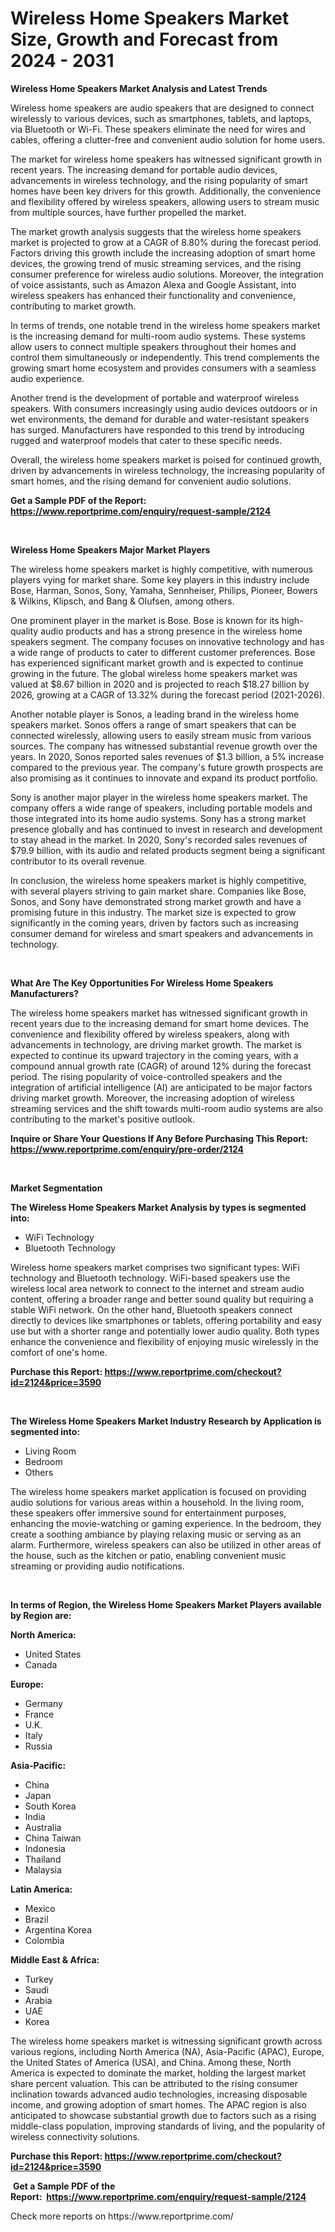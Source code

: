 <p><h1>Wireless Home Speakers Market Size, Growth and Forecast from 2024 - 2031</h1></p><p><strong>Wireless Home Speakers Market Analysis and Latest Trends</strong></p>
<p><p>Wireless home speakers are audio speakers that are designed to connect wirelessly to various devices, such as smartphones, tablets, and laptops, via Bluetooth or Wi-Fi. These speakers eliminate the need for wires and cables, offering a clutter-free and convenient audio solution for home users.</p><p>The market for wireless home speakers has witnessed significant growth in recent years. The increasing demand for portable audio devices, advancements in wireless technology, and the rising popularity of smart homes have been key drivers for this growth. Additionally, the convenience and flexibility offered by wireless speakers, allowing users to stream music from multiple sources, have further propelled the market.</p><p>The market growth analysis suggests that the wireless home speakers market is projected to grow at a CAGR of 8.80% during the forecast period. Factors driving this growth include the increasing adoption of smart home devices, the growing trend of music streaming services, and the rising consumer preference for wireless audio solutions. Moreover, the integration of voice assistants, such as Amazon Alexa and Google Assistant, into wireless speakers has enhanced their functionality and convenience, contributing to market growth.</p><p>In terms of trends, one notable trend in the wireless home speakers market is the increasing demand for multi-room audio systems. These systems allow users to connect multiple speakers throughout their homes and control them simultaneously or independently. This trend complements the growing smart home ecosystem and provides consumers with a seamless audio experience.</p><p>Another trend is the development of portable and waterproof wireless speakers. With consumers increasingly using audio devices outdoors or in wet environments, the demand for durable and water-resistant speakers has surged. Manufacturers have responded to this trend by introducing rugged and waterproof models that cater to these specific needs.</p><p>Overall, the wireless home speakers market is poised for continued growth, driven by advancements in wireless technology, the increasing popularity of smart homes, and the rising demand for convenient audio solutions.</p></p>
<p><strong>Get a Sample PDF of the Report:&nbsp; <a href="https://www.reportprime.com/enquiry/request-sample/2124">https://www.reportprime.com/enquiry/request-sample/2124</a></strong></p>
<p>&nbsp;</p>
<p><strong>Wireless Home Speakers Major Market Players</strong></p>
<p><p>The wireless home speakers market is highly competitive, with numerous players vying for market share. Some key players in this industry include Bose, Harman, Sonos, Sony, Yamaha, Sennheiser, Philips, Pioneer, Bowers & Wilkins, Klipsch, and Bang & Olufsen, among others.</p><p>One prominent player in the market is Bose. Bose is known for its high-quality audio products and has a strong presence in the wireless home speakers segment. The company focuses on innovative technology and has a wide range of products to cater to different customer preferences. Bose has experienced significant market growth and is expected to continue growing in the future. The global wireless home speakers market was valued at $8.67 billion in 2020 and is projected to reach $18.27 billion by 2026, growing at a CAGR of 13.32% during the forecast period (2021-2026).</p><p>Another notable player is Sonos, a leading brand in the wireless home speakers market. Sonos offers a range of smart speakers that can be connected wirelessly, allowing users to easily stream music from various sources. The company has witnessed substantial revenue growth over the years. In 2020, Sonos reported sales revenues of $1.3 billion, a 5% increase compared to the previous year. The company's future growth prospects are also promising as it continues to innovate and expand its product portfolio.</p><p>Sony is another major player in the wireless home speakers market. The company offers a wide range of speakers, including portable models and those integrated into its home audio systems. Sony has a strong market presence globally and has continued to invest in research and development to stay ahead in the market. In 2020, Sony's recorded sales revenues of $79.9 billion, with its audio and related products segment being a significant contributor to its overall revenue.</p><p>In conclusion, the wireless home speakers market is highly competitive, with several players striving to gain market share. Companies like Bose, Sonos, and Sony have demonstrated strong market growth and have a promising future in this industry. The market size is expected to grow significantly in the coming years, driven by factors such as increasing consumer demand for wireless and smart speakers and advancements in technology.</p></p>
<p>&nbsp;</p>
<p><strong>What Are The Key Opportunities For Wireless Home Speakers Manufacturers?</strong></p>
<p><p>The wireless home speakers market has witnessed significant growth in recent years due to the increasing demand for smart home devices. The convenience and flexibility offered by wireless speakers, along with advancements in technology, are driving market growth. The market is expected to continue its upward trajectory in the coming years, with a compound annual growth rate (CAGR) of around 12% during the forecast period. The rising popularity of voice-controlled speakers and the integration of artificial intelligence (AI) are anticipated to be major factors driving market growth. Moreover, the increasing adoption of wireless streaming services and the shift towards multi-room audio systems are also contributing to the market's positive outlook.</p></p>
<p><strong>Inquire or Share Your Questions If Any Before Purchasing This Report: <a href="https://www.reportprime.com/enquiry/pre-order/2124">https://www.reportprime.com/enquiry/pre-order/2124</a></strong></p>
<p>&nbsp;</p>
<p><strong>Market Segmentation</strong></p>
<p><strong>The Wireless Home Speakers Market Analysis by types is segmented into:</strong></p>
<p><ul><li>WiFi Technology</li><li>Bluetooth Technology</li></ul></p>
<p><p>Wireless home speakers market comprises two significant types: WiFi technology and Bluetooth technology. WiFi-based speakers use the wireless local area network to connect to the internet and stream audio content, offering a broader range and better sound quality but requiring a stable WiFi network. On the other hand, Bluetooth speakers connect directly to devices like smartphones or tablets, offering portability and easy use but with a shorter range and potentially lower audio quality. Both types enhance the convenience and flexibility of enjoying music wirelessly in the comfort of one's home.</p></p>
<p><strong>Purchase this Report:&nbsp;<a href="https://www.reportprime.com/checkout?id=2124&price=3590">https://www.reportprime.com/checkout?id=2124&price=3590</a></strong></p>
<p>&nbsp;</p>
<p><strong>The Wireless Home Speakers Market Industry Research by Application is segmented into:</strong></p>
<p><ul><li>Living Room</li><li>Bedroom</li><li>Others</li></ul></p>
<p><p>The wireless home speakers market application is focused on providing audio solutions for various areas within a household. In the living room, these speakers offer immersive sound for entertainment purposes, enhancing the movie-watching or gaming experience. In the bedroom, they create a soothing ambiance by playing relaxing music or serving as an alarm. Furthermore, wireless speakers can also be utilized in other areas of the house, such as the kitchen or patio, enabling convenient music streaming or providing audio notifications.</p></p>
<p>&nbsp;</p>
<p><strong>In terms of Region, the Wireless Home Speakers Market Players available by Region are:</strong></p>
<p>
    <p> <strong> North America: </strong>
        <ul>
            <li>United States</li>
            <li>Canada</li>
        </ul>
        </p> 
    <p> <strong> Europe: </strong>
        <ul>
            <li>Germany</li>
            <li>France</li>
            <li>U.K.</li>
            <li>Italy</li>
            <li>Russia</li>
        </ul>
        </p> 
    <p> <strong> Asia-Pacific: </strong>
        <ul>
            <li>China</li>
            <li>Japan</li>
            <li>South Korea</li>
            <li>India</li>
            <li>Australia</li>
            <li>China Taiwan</li>
            <li>Indonesia</li>
            <li>Thailand</li>
            <li>Malaysia</li>
        </ul>
        </p> 
    <p> <strong> Latin America: </strong>
        <ul>
            <li>Mexico</li>
            <li>Brazil</li>
            <li>Argentina Korea</li>
            <li>Colombia</li>
        </ul>
        </p> 
    <p> <strong> Middle East & Africa: </strong>
        <ul>
            <li>Turkey</li>
            <li>Saudi</li>
            <li>Arabia</li>
            <li>UAE</li>
            <li>Korea</li>
        </ul>
    </p>
    </p>
<p><p>The wireless home speakers market is witnessing significant growth across various regions, including North America (NA), Asia-Pacific (APAC), Europe, the United States of America (USA), and China. Among these, North America is expected to dominate the market, holding the largest market share percent valuation. This can be attributed to the rising consumer inclination towards advanced audio technologies, increasing disposable income, and growing adoption of smart homes. The APAC region is also anticipated to showcase substantial growth due to factors such as a rising middle-class population, improving standards of living, and the popularity of wireless connectivity solutions.</p></p>
<p><strong>Purchase this Report: <a href="https://www.reportprime.com/checkout?id=2124&price=3590">https://www.reportprime.com/checkout?id=2124&price=3590</a></strong></p>
<p>&nbsp;<strong>Get a Sample PDF of the Report:&nbsp;&nbsp;<a href="https://www.reportprime.com/enquiry/request-sample/2124">https://www.reportprime.com/enquiry/request-sample/2124</a></strong></p>
<p><strong></strong></p>
<p>Check more reports on https://www.reportprime.com/</p>